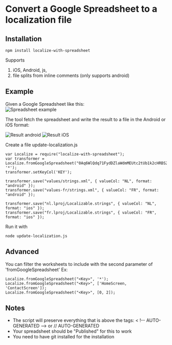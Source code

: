 # Convert a Google Spreadsheet to a localization file


## Installation
	npm install localize-with-spreadsheet

Supports
1. iOS, Android, js, 
2. file splits from inline comments (only supports android)

## Example
Given a Google Spreadsheet like this:  
![Spreadsheet example](https://github.com/xavierha/localize-with-spreadsheet/raw/master/doc/spreadsheet-example.png)

The tool fetch the spreadsheet and write the result to a file in the Android or iOS format:

![Result android](https://github.com/xavierha/localize-with-spreadsheet/raw/master/doc/result-android.png) ![Result iOS](https://github.com/xavierha/localize-with-spreadsheet/raw/master/doc/result-ios.png)

Create a file update-localization.js

	var Localize = require("localize-with-spreadsheet");
    var transformer = Localize.fromGoogleSpreadsheet("0Aq6WlQdq71FydDZlaWdmMEUtc2tUb1k2cHRBS2hzd2c", '*');
    transformer.setKeyCol('KEY');

    transformer.save("values/strings.xml", { valueCol: "NL", format: "android" });
    transformer.save("values-fr/strings.xml", { valueCol: "FR", format: "android" });

    transformer.save("nl.lproj/Localizable.strings", { valueCol: "NL", format: "ios" });
    transformer.save("fr.lproj/Localizable.strings", { valueCol: "FR", format: "ios" });

Run it with

    node update-localization.js

## Advanced
You can filter the worksheets to include with the second parameter of 'fromGoogleSpreadsheet'
Ex:

    Localize.fromGoogleSpreadsheet("<Key>", '*');
    Localize.fromGoogleSpreadsheet("<Key>", ['HomeScreen, 'ContactScreen']);
    Localize.fromGoogleSpreadsheet("<Key>", [0, 2]);

## Notes
- The script will preserve everything that is above the tags: < !-- AUTO-GENERATED --> or // AUTO-GENERATED
- Your spreadsheet should be "Published" for this to work
- You need to have git installed for the installation